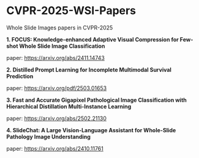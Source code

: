 # CVPR-2025-WSI-Papers
Whole Slide Images papers in CVPR-2025 

**1. FOCUS: Knowledge-enhanced Adaptive Visual Compression for Few-shot Whole Slide Image Classification**

paper: https://arxiv.org/abs/2411.14743 

**2. Distilled Prompt Learning for Incomplete Multimodal Survival Prediction**

paper: https://arxiv.org/pdf/2503.01653

**3. Fast and Accurate Gigapixel Pathological Image Classification with Hierarchical Distillation Multi-Instance Learning**

paper: https://arxiv.org/abs/2502.21130

**4. SlideChat: A Large Vision-Language Assistant for Whole-Slide Pathology Image Understanding**

paper: https://arxiv.org/abs/2410.11761
